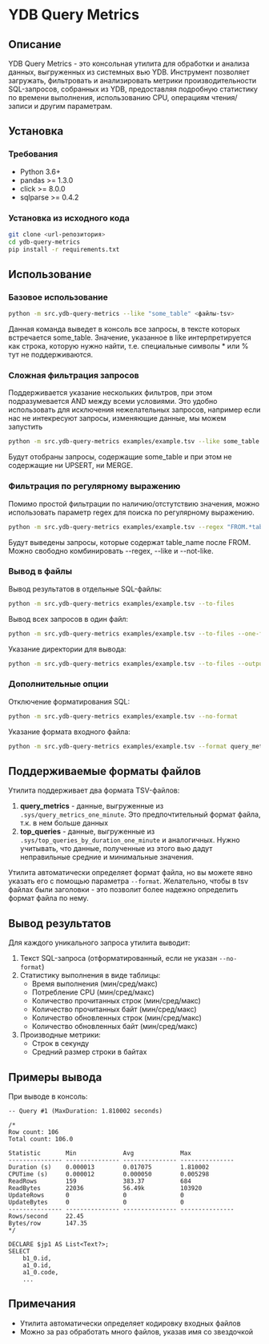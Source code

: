 # YDB Query Metrics

## Описание

YDB Query Metrics - это консольная утилита для обработки и анализа данных, выгруженных из системных вью YDB. Инструмент позволяет загружать, фильтровать и анализировать метрики производительности SQL-запросов, собранных из YDB, предоставляя подробную статистику по времени выполнения, использованию CPU, операциям чтения/записи и другим параметрам.

## Установка

### Требования

- Python 3.6+
- pandas >= 1.3.0
- click >= 8.0.0
- sqlparse >= 0.4.2

### Установка из исходного кода

```bash
git clone <url-репозитория>
cd ydb-query-metrics
pip install -r requirements.txt
```

## Использование

### Базовое использование

```bash
python -m src.ydb-query-metrics --like "some_table" <файлы-tsv>
```
Данная команда выведет в консоль все запросы, в тексте которых встречается some_table.
Значение, указанное в like интерпретируется как строка, которую нужно найти, т.е. специальные символы * или % тут не поддерживаются.

### Сложная фильтрация запросов

Поддерживается указание нескольких фильтров, при этом подразумевается AND между всеми условиями. 
Это удобно использовать для исключения нежелательных запросов, например если нас не интекресуют запросы, изменяющие данные, мы можем запустить 
```bash
python -m src.ydb-query-metrics examples/example.tsv --like some_table --not-like "UPSERT" --not-like "MERGE"
```
Будут отобраны запросы, содержащие some_table и при этом не содержащие ни UPSERT, ни MERGE.

### Фильтрация по регулярному выражению

Помимо простой фильтрации по наличию/отстутствию значения, можно использовать параметр regex для поиска по регулярному выражению.

```bash
python -m src.ydb-query-metrics examples/example.tsv --regex "FROM.*table_name"
```

Будут выведены запросы, которые содержат table_name после FROM.
Можно свободно комбинировать --regex, --like и --not-like.

### Вывод в файлы

Вывод результатов в отдельные SQL-файлы:
```bash
python -m src.ydb-query-metrics examples/example.tsv --to-files
```

Вывод всех запросов в один файл:
```bash
python -m src.ydb-query-metrics examples/example.tsv --to-files --one-file
```

Указание директории для вывода:
```bash
python -m src.ydb-query-metrics examples/example.tsv --to-files --output-dir my_queries
```

### Дополнительные опции

Отключение форматирования SQL:
```bash
python -m src.ydb-query-metrics examples/example.tsv --no-format
```

Указание формата входного файла:
```bash
python -m src.ydb-query-metrics examples/example.tsv --format query_metrics
```

## Поддерживаемые форматы файлов

Утилита поддерживает два формата TSV-файлов:

1. **query_metrics** - данные, выгруженные из `.sys/query_metrics_one_minute`. Это предпочтительный формат файла, т.к. в нем больше данных
2. **top_queries** - данные, выгруженные из `.sys/top_queries_by_duration_one_minute` и аналогичных. Нужно учитывать, что данные, полученные из этого вью дадут неправильные средние и минимальные значения.

Утилита автоматически определяет формат файла, но вы можете явно указать его с помощью параметра `--format`.
Желательно, чтобы в tsv файлах были заголовки - это позволит более надежно определить формат файла по нему.


## Вывод результатов

Для каждого уникального запроса утилита выводит:

1. Текст SQL-запроса (отформатированный, если не указан `--no-format`)
2. Статистику выполнения в виде таблицы:
   - Время выполнения (мин/сред/макс)
   - Потребление CPU (мин/сред/макс)
   - Количество прочитанных строк (мин/сред/макс)
   - Количество прочитанных байт (мин/сред/макс)
   - Количество обновленных строк (мин/сред/макс)
   - Количество обновленных байт (мин/сред/макс)
3. Производные метрики:
   - Строк в секунду
   - Средний размер строки в байтах

## Примеры вывода

При выводе в консоль:
```
-- Query #1 (MaxDuration: 1.810002 seconds)

/*
Row count: 106
Total count: 106.0

Statistic       Min             Avg             Max            
--------------- --------------- --------------- ---------------
Duration (s)    0.000013        0.017075        1.810002       
CPUTime (s)     0.000012        0.000050        0.005298       
ReadRows        159             383.37          684            
ReadBytes       22036           56.49k          103920         
UpdateRows      0               0               0              
UpdateBytes     0               0               0              
--------------- --------------- --------------- ---------------
Rows/second     22.45                           
Bytes/row       147.35                          
*/

DECLARE $jp1 AS List<Text?>;
SELECT
    b1_0.id,
    a1_0.id,
    a1_0.code,
    ...
```

## Примечания

- Утилита автоматически определяет кодировку входных файлов
- Можно за раз обработать много файлов, указав имя со звездочкой